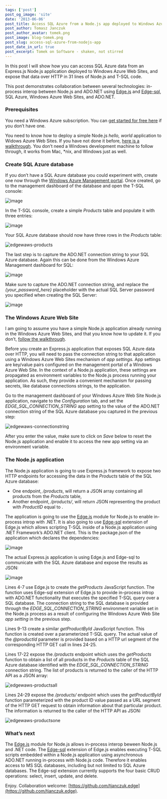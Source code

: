 ```yaml
---
tags: ['post']
post_og_image: 'site'
date: '2013-06-06'  
post_title: Access SQL Azure from a Node.js app deployed to Windows Azure Web Sites
post_author: Tomasz Janczuk
post_author_avatar: tomek.png
post_image: blog-tomek.png
post_slug: access-sql-azure-from-nodejs-app
post_date_in_url: true
post_excerpt: Tomek on Software - shaken, not stirred
---
```





In this post I will show how you can access SQL Azure data from an Express.js Node.js application deployed to Windows Azure Web Sites, and expose that data over HTTP in 31 lines of Node.js and T-SQL code.   

This post demonstrates collaboration between several technologies: in-process interop between Node.js and ADO.NET using [Edge.js](http://tjanczuk.github.io/edge) and [Edge-sql](https://github.com/tjanczuk/edge#how-to-script-t-sql-in-a-nodejs-application), SQL Azure, Windows Azure Web Sites, and ADO.NET.   

### Prerequisites  

You need a Windows Azure subscription. You can [get started for free here](http://www.windowsazure.com/en-us/pricing/free-trial/) if you don’t have one.   

You need to know how to deploy a simple Node.js *hello, world* application to Widows Azure Web Sites. If you have not done it before, [here is a walkthrough](http://www.windowsazure.com/en-us/develop/nodejs/tutorials/create-a-website-(mac)/). You don’t need a Windows development machine to follow through, it works from Mac, *nix, and Windows just as well.   

### Create SQL Azure database  

If you don’t have a SQL Azure database you could experiment with, create one now through the [Windows Azure Management portal](https://manage.windowsazure.com). Once created, go to the management dashboard of the database and open the T-SQL console:  

 ![image](http://lh4.ggpht.com/-XH4A5QIzVIQ/UbA8RPUL8NI/AAAAAAAADgQ/KylXHCNJUr0/image_thumb%25255B5%25255D.png?imgmax=800)   

In the T-SQL console, create a simple *Products* table and populate it with three entries:  

 ![image](http://lh3.ggpht.com/-mH-TPUKTvUI/UbA8R9cnGBI/AAAAAAAADgc/BNZnsoFwmrE/image_thumb%25255B4%25255D.png?imgmax=800)   

Your SQL Azure database should now have three rows in the *Products* table:  

 ![edgewaws-products](http://lh6.ggpht.com/-NREU7kIZD6U/UbA8SjBHB5I/AAAAAAAADgw/AvpJ2erSx8A/edgewaws-products_thumb%25255B1%25255D.png?imgmax=800)   

The last step is to capture the ADO.NET connection string to your SQL Azure database. Again this can be done from the Windows Azure Management dashboard for SQL:  

 ![image](http://lh4.ggpht.com/-vgxqevygLv0/UbA8TRaOd1I/AAAAAAAADhA/IFxahMka4AY/image_thumb%25255B7%25255D.png?imgmax=800)   

Make sure to capture the ADO.NET connection string, and replace the *{your_password_here}* placeholder with the actual SQL Server password you specified when creating the SQL Server:   

 ![image](http://lh4.ggpht.com/-qvPm187vyP0/UbA8UNaPW3I/AAAAAAAADhQ/d6jXBI2e5qg/image_thumb%25255B9%25255D.png?imgmax=800)   

### The Windows Azure Web Site  

I am going to assume you have a simple Node.js application already running in the Windows Azure Web Sites, and that you know how to update it. If you don’t, [follow the walkthrough](http://www.windowsazure.com/en-us/develop/nodejs/tutorials/create-a-website-(mac)/).   

Before you create an Express.js application that exposes SQL Azure data over HTTP, you will need to pass the connection string to that application using a Windows Azure Web Sites mechanism of *app settings.* App settings are key/value pairs configured on the management portal of a Windows Azure Web Site. In the context of a Node.js application, these settings are propagated as environment variables to the Node.js process running your application. As such, they provide a convenient mechanism for passing secrets, like database connections strings, to the application.   

Go to the management dashboard of your Windows Azure Web Site Node.js application, navigate to the *Configuration* tab, and set the *EDGE_SQL_CONNECTION_STRING* app setting to the value of the ADO.NET connection string of the SQL Azure database you captured in the previous step:  

 ![edgewaws-connectionstring](http://lh6.ggpht.com/-JHL-f66qlps/UbA8U1R63YI/AAAAAAAADhc/IJ4q6Cg53Dk/edgewaws-connectionstring_thumb%25255B1%25255D.png?imgmax=800)   

After you enter the value, make sure to click on *Save* below to reset the Node.js application and enable it to access the new app setting via an environment variable.  

### The Node.js application  

The Node.js application is going to use Express.js framework to expose two HTTP endpoints for accessing the data in the *Products* table of the SQL Azure database:  

* One endpoint, */products*, will return a JSON array containing all products from the *Products* table,  
* Another endpoint, */products/<id>*, will return JSON representing the product with *ProductID* equal to *<id>*.  
  

The application is going to use the [Edge.js](http://tjanczuk.github.io/edge) module for Node.js to enable in-process introp with .NET. It is also going to use [Edge-sql](https://github.com/tjanczuk/edge#how-to-script-t-sql-in-a-nodejs-application) extension of Edge.js which allows scripting T-SQL inside of a Node.js application using .NET Framework’s ADO.NET client. This is the package.json of the application which declares the dependencies:  

 ![image](http://lh4.ggpht.com/-3JUO8Q2WJuY/UbA8VbeuQrI/AAAAAAAADhw/uAaq-BJ5IEA/image_thumb%25255B11%25255D.png?imgmax=800)   

The actual Express.js application is using Edge.js and Edge-sql to communicate with the SQL Azure database and expose the results as JSON:  

 ![image](http://lh5.ggpht.com/-x2mn3dopfC4/UbA8WIhY-lI/AAAAAAAADiA/jPzmVyu3wk0/image_thumb%25255B13%25255D.png?imgmax=800)   

Lines 4-7 use Edge.js to create the *getProducts* JavaScript function. The function uses Edge-sql extension of Edge.js to provide in-process introp with ADO.NET functionality that executes the specified T-SQL query over a SQL database. The connection string to the SQL database is provided through the *EDGE_SQL_CONNECTION_STRING* environment variable set in the Node.js process as a result of configuring the Windows Azure Web Site *app setting* in the previous step.   

Lines 9-13 create a similar *getProductById* JavaScript function. This function is created over a parameterized T-SQL query. The actual value of the *@productId* parameter is provided based on a HTTP url segment of the corresponding HTTP GET call in lines 24-25.   

Lines 17-22 expose the */products* endpoint which uses the *getProducts* function to obtain a list of all products in the *Products* table of the SQL Azure database identified with the *EDGE_SQL_CONNECTION_STRING* connection string. The list of products is returned to the caller of the HTTP API as a JSON array:  

 ![edgewaws-productsall](http://lh3.ggpht.com/-gl-E7n20VrE/UbA8W53_3RI/AAAAAAAADiQ/OenGXJ8XM_0/edgewaws-productsall_thumb%25255B1%25255D.png?imgmax=800)   

Lines 24-29 expose the */products/<id>* endpoint which uses the *getProductById* function parameterized with the product ID value passed as a URL segment of the HTTP GET request to obtain information about that particular product. The information is returned to the caller of the HTTP API as JSON:  

 ![edgewaws-productsone](http://lh5.ggpht.com/-G-eXud3V6bw/UbA8Xi2K6zI/AAAAAAAADig/Id2aLZfZeBk/edgewaws-productsone_thumb%25255B1%25255D.png?imgmax=800)   

### What’s next  

The [Edge.js](http://tjanczuk.github.io/edge) module for Node.js allows in-process interop beween Node.js and .NET code. The [Edge-sql](https://github.com/tjanczuk/edge#how-to-script-t-sql-in-a-nodejs-application) extension of Edge.js enables executing T-SQL scripts embedded within a Node.js application using asynchronous ADO.NET running in-process with Node.js code. Therefore it enables access to MS SQL databases, including but not limited to SQL Azure databases. The Edge-sql extension currently supports the four basic CRUD operations: select, insert, update, and delete.   

Enjoy. Collaboration welcome: [https://github.com/tjanczuk.edge](https://github.com/tjanczuk.edge).   